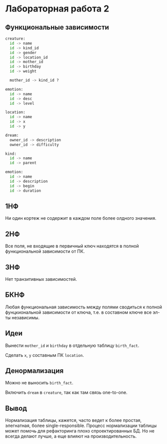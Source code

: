 # Лабораторная работа 2

## Функциональные зависимости

```python
creature:
  id -> name
  id -> kind_id
  id -> gender
  id -> location_id
  id -> mother_id
  id -> birthday
  id -> weight

  mother_id -> kind_id ?

emotion:
  id -> name
  id -> desc
  id -> level

location:
  id -> name
  id -> x
  id -> y

dream:
  owner_id -> description
  owner_id -> difficulty

kind:
  id -> name
  id -> parent

emotion:
  id -> name
  id -> description
  id -> begin
  id -> duration
```

## 1НФ

Ни один кортеж не содержит в
каждом поле более олдного
значения.

## 2НФ

Все поля, не входящие в
первичный ключ находятся
в полной функциональной
зависимости от ПК.

## 3НФ

Нет транзитивных зависимостей.

## БКНФ

Любая функциональная
зависимость между полями
сводиться к полной
фунцкиональной зависимости от
ключа, т.е. в составном
ключе все эл-ты независимы.

## Идеи

Вынести `mother_id` и
`birthday` в отдельную таблицу
`birth_fact`.

Сделать `x`, `y` составным ПК
`location`.

## Денормализация

Можно не выносить
`birth_fact`.

Включить `dream` в `creature`,
так как там связь one-to-one.

## Вывод

Нормализация таблицы,
кажется, часто ведет к
более простая, элегнатная,
более single-responsible.
Процесс нормализации таблицы
может помочь для рефакторинга
плохо спроектированных БД.
Но не всегда делают лучше,
а еще влияют на
производительность.
